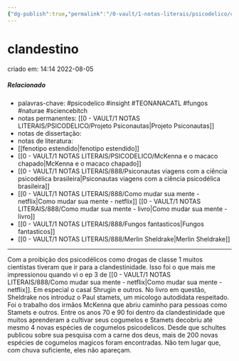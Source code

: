 ```yaml
---
{"dg-publish":true,"permalink":"/0-vault/1-notas-literais/psicodelico/clandestino/","tags":["psicodelico","insight","TEONANACATL","fungos","naturae","sciencebitch"],"dgHomeLink":true,"dgShowLocalGraph":true,"dgShowFileTree":true,"dgEnableSearch":true}
---
```


# clandestino
criado em: 14:14 2022-08-05

##### Relacionado
- palavras-chave: #psicodelico #insight #TEONANACATL #fungos #naturae #sciencebitch 
- notas permanentes: [[0 - VAULT/1 NOTAS LITERAIS/PSICODELICO/Projeto Psiconautas\|Projeto Psiconautas]] 
- notas de dissertação:
- notas de literatura: 
- [[fenotipo estendido\|fenotipo estendido]] 
- [[0 - VAULT/1 NOTAS LITERAIS/PSICODELICO/McKenna e o macaco chapado\|McKenna e o macaco chapado]]
- [[0 - VAULT/1 NOTAS LITERAIS/888/Psiconautas viagens com a ciência psicodélica brasileira\|Psiconautas viagens com a ciência psicodélica brasileira]] 
- [[0 - VAULT/1 NOTAS LITERAIS/888/Como mudar sua mente - netflix\|Como mudar sua mente - netflix]] [[0 - VAULT/1 NOTAS LITERAIS/888/Como mudar sua mente - livro\|Como mudar sua mente - livro]] 
- [[0 - VAULT/1 NOTAS LITERAIS/888/Fungos fantasticos\|Fungos fantasticos]] 
- [[0 - VAULT/1 NOTAS LITERAIS/888/Merlin Sheldrake\|Merlin Sheldrake]] 
---

Com a proibição dos psicodélicos como drogas de classe 1 muitos cientistas tiveram que ir para a clandestinidade. Isso foi o que mais me impressionou quando vi o ep 3 de [[0 - VAULT/1 NOTAS LITERAIS/888/Como mudar sua mente - netflix\|Como mudar sua mente - netflix]]. Em especial o casal Shrugin e outros. No livro em questão, Sheldrake nos introduz o Paul stamets, um micologo autodidata respeitado. Foi o trabalho dos irmãos McKenna que abriu caminho para pessoas como Stamets e outros. Entre os anos 70 e 90 foi dentro da clandestinidade que muitos aprenderam a cultivar seus cogumelos e Stamets decobriu até mesmo 4 novas espécies de cogumelos psicodelicos. Desde que schultes publicou sobre sua pesquisa com a carne dos deus, mais de 200 novas espécies de cogumelos magicos foram encontradas. Não tem lugar que, com chuva suficiente, eles não apareçam.